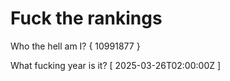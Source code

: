 # Fuck the rankings

Who the hell am I?
{ 10991877 }

What fucking year is it?
[ 2025-03-26T02:00:00Z ]
